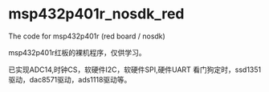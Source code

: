 # msp432p401r_nosdk_red
The code for msp432p401r (red board / nosdk)

msp432p401r红板的裸机程序，仅供学习。

已实现ADC14,时钟CS，软硬件I2C，软硬件SPI,硬件UART
看门狗定时，ssd1351驱动，dac8571驱动，ads1118驱动等。